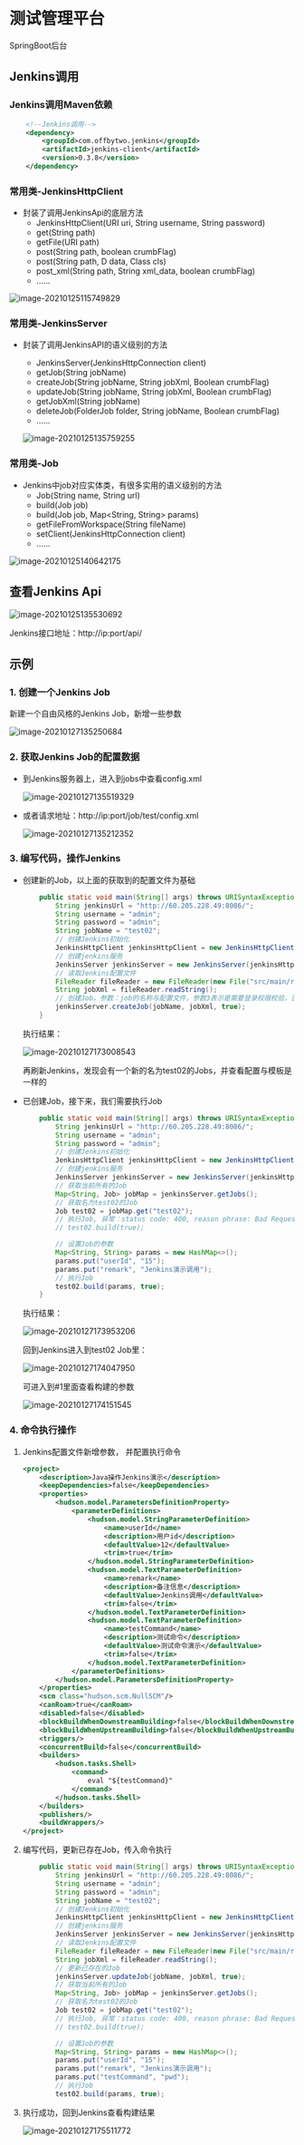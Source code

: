 # 测试管理平台
SpringBoot后台

## Jenkins调用
### Jenkins调用Maven依赖
```xml
    <!--Jenkins调用-->
    <dependency>
        <groupId>com.offbytwo.jenkins</groupId>
        <artifactId>jenkins-client</artifactId>
        <version>0.3.8</version>
    </dependency>
```

### 常用类-JenkinsHttpClient
- 封装了调用JenkinsApi的底层方法
  - JenkinsHttpClient(URI uri, String username, String password)
  - get(String path)
  - getFile(URI path)
  - post(String path, boolean crumbFlag)
  - post(String path, D data, Class<R> cls)
  - post_xml(String path, String xml_data, boolean crumbFlag)
  - ......

![image-20210125115749829](https://gitee.com/JeanLv/study_image/raw/master///image-20210125115749829.png)

### 常用类-JenkinsServer

- 封装了调用JenkinsAPI的语义级别的方法

  - JenkinsServer(JenkinsHttpConnection client)
  - getJob(String jobName)
  - createJob(String jobName, String jobXml, Boolean crumbFlag)
  - updateJob(String jobName, String jobXml, Boolean crumbFlag)
  - getJobXml(String jobName)
  - deleteJob(FolderJob folder, String jobName, Boolean crumbFlag)
  - ......

  ![image-20210125135759255](https://gitee.com/JeanLv/study_image/raw/master///image-20210125135759255.png)

### 常用类-Job

- Jenkins中job对应实体类，有很多实用的语义级别的方法
  - Job(String name, String url)
  - build(Job job)
  - build(Job job, Map<String, String> params)
  - getFileFromWorkspace(String fileName)
  - setClient(JenkinsHttpConnection client)
  - ......

![image-20210125140642175](https://gitee.com/JeanLv/study_image/raw/master///image-20210125140642175.png)

## 查看Jenkins Api

![image-20210125135530692](https://gitee.com/JeanLv/study_image/raw/master///image-20210125135530692.png)

Jenkins接口地址：http://ip:port/api/



## 示例

### 1. 创建一个Jenkins Job

新建一个自由风格的Jenkins Job，新增一些参数

![image-20210127135250684](https://gitee.com/JeanLv/study_image/raw/master///image-20210127135250684.png)

### 2. 获取Jenkins Job的配置数据

- 到Jenkins服务器上，进入到jobs中查看config.xml

  ![image-20210127135519329](https://gitee.com/JeanLv/study_image/raw/master///image-20210127135519329.png)

- 或者请求地址：http://ip:port/job/test/config.xml

  ![image-20210127135212352](https://gitee.com/JeanLv/study_image/raw/master///image-20210127135212352.png)

### 3. 编写代码，操作Jenkins

- 创建新的Job，以上面的获取到的配置文件为基础

  ```java
      public static void main(String[] args) throws URISyntaxException, IOException {
          String jenkinsUrl = "http://60.205.228.49:8086/";
          String username = "admin";
          String password = "admin";
          String jobName = "test02";
          // 创建Jenkins初始化
          JenkinsHttpClient jenkinsHttpClient = new JenkinsHttpClient(new URI(jenkinsUrl), username, password);
          // 创建jenkins服务
          JenkinsServer jenkinsServer = new JenkinsServer(jenkinsHttpClient);
          // 读取Jenkins配置文件
          FileReader fileReader = new FileReader(new File("src/main/resources/jenkins/test_01.xml"));
          String jobXml = fileReader.readString();
          // 创建Job，参数：job的名称与配置文件，参数3表示是需要登录权限校验，否则会抛出异常：status code: 403, reason phrase: Forbidden
          jenkinsServer.createJob(jobName, jobXml, true);
      }
  ```

  执行结果：

  ![image-20210127173008543](https://gitee.com/JeanLv/study_image/raw/master///image-20210127173008543.png)

  再刷新Jenkins，发现会有一个新的名为test02的Jobs，并查看配置与模板是一样的

- 已创建Job，接下来，我们需要执行Job

  ```java
      public static void main(String[] args) throws URISyntaxException, IOException {
          String jenkinsUrl = "http://60.205.228.49:8086/";
          String username = "admin";
          String password = "admin";
          // 创建Jenkins初始化
          JenkinsHttpClient jenkinsHttpClient = new JenkinsHttpClient(new URI(jenkinsUrl), username, password);
          // 创建jenkins服务
          JenkinsServer jenkinsServer = new JenkinsServer(jenkinsHttpClient);
          // 获取当前所有的Job
          Map<String, Job> jobMap = jenkinsServer.getJobs();
          // 获取名为test02的Job
          Job test02 = jobMap.get("test02");
          // 执行Job, 异常：status code: 400, reason phrase: Bad Request，这是因为Job在配置了两个参数，但是在构建的时候，并没有传入参数
          // test02.build(true);
  
          // 设置Job的参数
          Map<String, String> params = new HashMap<>();
          params.put("userId", "15");
          params.put("remark", "Jenkins演示调用");
          // 执行Job
          test02.build(params, true);
      }
  ```

  执行结果：

  ![image-20210127173953206](https://gitee.com/JeanLv/study_image/raw/master///image-20210127173953206.png)

  回到Jenkins进入到test02 Job里：

  ![image-20210127174047950](https://gitee.com/JeanLv/study_image/raw/master///image-20210127174047950.png)

  可进入到#1里面查看构建的参数

  ![image-20210127174151545](https://gitee.com/JeanLv/study_image/raw/master///image-20210127174151545.png)

### 4. 命令执行操作

1. Jenkins配置文件新增参数， 并配置执行命令

   ```xml
   <project>
       <description>Java操作Jenkins演示</description>
       <keepDependencies>false</keepDependencies>
       <properties>
           <hudson.model.ParametersDefinitionProperty>
               <parameterDefinitions>
                   <hudson.model.StringParameterDefinition>
                       <name>userId</name>
                       <description>用户id</description>
                       <defaultValue>12</defaultValue>
                       <trim>true</trim>
                   </hudson.model.StringParameterDefinition>
                   <hudson.model.TextParameterDefinition>
                       <name>remark</name>
                       <description>备注信息</description>
                       <defaultValue>Jenkins调用</defaultValue>
                       <trim>false</trim>
                   </hudson.model.TextParameterDefinition>
                   <hudson.model.TextParameterDefinition>
                       <name>testCommand</name>
                       <description>测试命令</description>
                       <defaultValue>测试命令演示</defaultValue>
                       <trim>false</trim>
                   </hudson.model.TextParameterDefinition>
               </parameterDefinitions>
           </hudson.model.ParametersDefinitionProperty>
       </properties>
       <scm class="hudson.scm.NullSCM"/>
       <canRoam>true</canRoam>
       <disabled>false</disabled>
       <blockBuildWhenDownstreamBuilding>false</blockBuildWhenDownstreamBuilding>
       <blockBuildWhenUpstreamBuilding>false</blockBuildWhenUpstreamBuilding>
       <triggers/>
       <concurrentBuild>false</concurrentBuild>
       <builders>
           <hudson.tasks.Shell>
               <command>
                   eval "${testCommand}"
               </command>
           </hudson.tasks.Shell>
       </builders>
       <publishers/>
       <buildWrappers/>
   </project>
   ```

   

2. 编写代码，更新已存在Job，传入命令执行

   ```java
       public static void main(String[] args) throws URISyntaxException, IOException {
           String jenkinsUrl = "http://60.205.228.49:8086/";
           String username = "admin";
           String password = "admin";
           String jobName = "test02";
           // 创建Jenkins初始化
           JenkinsHttpClient jenkinsHttpClient = new JenkinsHttpClient(new URI(jenkinsUrl), username, password);
           // 创建jenkins服务
           JenkinsServer jenkinsServer = new JenkinsServer(jenkinsHttpClient);
           // 读取Jenkins配置文件
           FileReader fileReader = new FileReader(new File("src/main/resources/jenkins/test_01.xml"));
           String jobXml = fileReader.readString();
           // 更新已存在的Job
           jenkinsServer.updateJob(jobName, jobXml, true);
           // 获取当前所有的Job
           Map<String, Job> jobMap = jenkinsServer.getJobs();
           // 获取名为test02的Job
           Job test02 = jobMap.get("test02");
           // 执行Job, 异常：status code: 400, reason phrase: Bad Request，这是因为Job在配置了两个参数，但是在构建的时候，并没有传入参数
           // test02.build(true);
   
           // 设置Job的参数
           Map<String, String> params = new HashMap<>();
           params.put("userId", "15");
           params.put("remark", "Jenkins演示调用");
           params.put("testCommand", "pwd");
           // 执行Job
           test02.build(params, true);
   ```

3. 执行成功，回到Jenkins查看构建结果

   ![image-20210127175511772](https://gitee.com/JeanLv/study_image/raw/master///image-20210127175511772.png)

